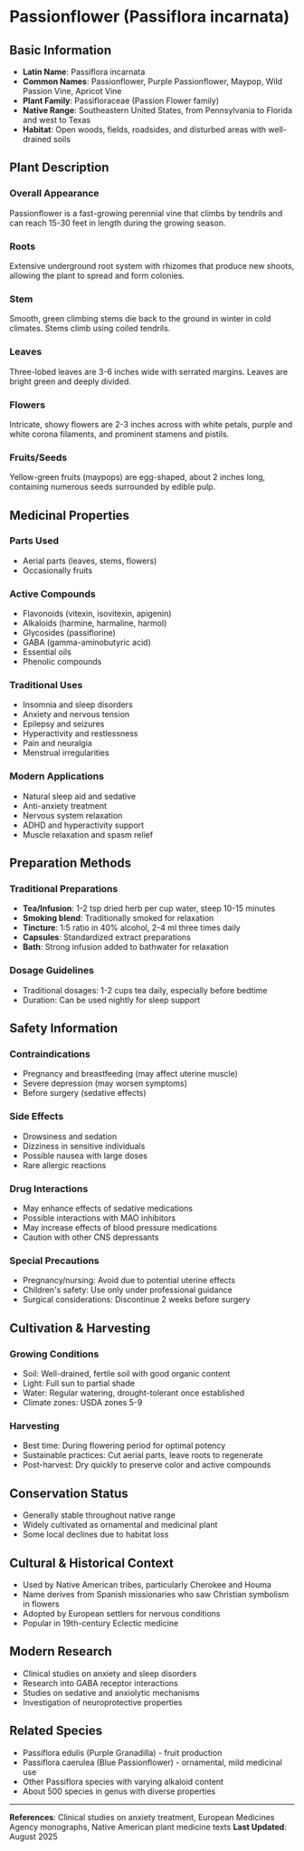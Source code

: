# Passionflower (Passiflora incarnata)

## Basic Information
- **Latin Name**: Passiflora incarnata
- **Common Names**: Passionflower, Purple Passionflower, Maypop, Wild Passion Vine, Apricot Vine
- **Plant Family**: Passifloraceae (Passion Flower family)
- **Native Range**: Southeastern United States, from Pennsylvania to Florida and west to Texas
- **Habitat**: Open woods, fields, roadsides, and disturbed areas with well-drained soils

## Plant Description

### Overall Appearance
Passionflower is a fast-growing perennial vine that climbs by tendrils and can reach 15-30 feet in length during the growing season.

### Roots
Extensive underground root system with rhizomes that produce new shoots, allowing the plant to spread and form colonies.

### Stem
Smooth, green climbing stems die back to the ground in winter in cold climates. Stems climb using coiled tendrils.

### Leaves
Three-lobed leaves are 3-6 inches wide with serrated margins. Leaves are bright green and deeply divided.

### Flowers
Intricate, showy flowers are 2-3 inches across with white petals, purple and white corona filaments, and prominent stamens and pistils.

### Fruits/Seeds
Yellow-green fruits (maypops) are egg-shaped, about 2 inches long, containing numerous seeds surrounded by edible pulp.

## Medicinal Properties

### Parts Used
- Aerial parts (leaves, stems, flowers)
- Occasionally fruits

### Active Compounds
- Flavonoids (vitexin, isovitexin, apigenin)
- Alkaloids (harmine, harmaline, harmol)
- Glycosides (passiflorine)
- GABA (gamma-aminobutyric acid)
- Essential oils
- Phenolic compounds

### Traditional Uses
- Insomnia and sleep disorders
- Anxiety and nervous tension
- Epilepsy and seizures
- Hyperactivity and restlessness
- Pain and neuralgia
- Menstrual irregularities

### Modern Applications
- Natural sleep aid and sedative
- Anti-anxiety treatment
- Nervous system relaxation
- ADHD and hyperactivity support
- Muscle relaxation and spasm relief

## Preparation Methods

### Traditional Preparations
- **Tea/Infusion**: 1-2 tsp dried herb per cup water, steep 10-15 minutes
- **Smoking blend**: Traditionally smoked for relaxation
- **Tincture**: 1:5 ratio in 40% alcohol, 2-4 ml three times daily
- **Capsules**: Standardized extract preparations
- **Bath**: Strong infusion added to bathwater for relaxation

### Dosage Guidelines
- Traditional dosages: 1-2 cups tea daily, especially before bedtime
- Duration: Can be used nightly for sleep support

## Safety Information

### Contraindications
- Pregnancy and breastfeeding (may affect uterine muscle)
- Severe depression (may worsen symptoms)
- Before surgery (sedative effects)

### Side Effects
- Drowsiness and sedation
- Dizziness in sensitive individuals
- Possible nausea with large doses
- Rare allergic reactions

### Drug Interactions
- May enhance effects of sedative medications
- Possible interactions with MAO inhibitors
- May increase effects of blood pressure medications
- Caution with other CNS depressants

### Special Precautions
- Pregnancy/nursing: Avoid due to potential uterine effects
- Children's safety: Use only under professional guidance
- Surgical considerations: Discontinue 2 weeks before surgery

## Cultivation & Harvesting

### Growing Conditions
- Soil: Well-drained, fertile soil with good organic content
- Light: Full sun to partial shade
- Water: Regular watering, drought-tolerant once established
- Climate zones: USDA zones 5-9

### Harvesting
- Best time: During flowering period for optimal potency
- Sustainable practices: Cut aerial parts, leave roots to regenerate
- Post-harvest: Dry quickly to preserve color and active compounds

## Conservation Status
- Generally stable throughout native range
- Widely cultivated as ornamental and medicinal plant
- Some local declines due to habitat loss

## Cultural & Historical Context
- Used by Native American tribes, particularly Cherokee and Houma
- Name derives from Spanish missionaries who saw Christian symbolism in flowers
- Adopted by European settlers for nervous conditions
- Popular in 19th-century Eclectic medicine

## Modern Research
- Clinical studies on anxiety and sleep disorders
- Research into GABA receptor interactions
- Studies on sedative and anxiolytic mechanisms
- Investigation of neuroprotective properties

## Related Species
- Passiflora edulis (Purple Granadilla) - fruit production
- Passiflora caerulea (Blue Passionflower) - ornamental, mild medicinal use
- Other Passiflora species with varying alkaloid content
- About 500 species in genus with diverse properties

---

**References**: Clinical studies on anxiety treatment, European Medicines Agency monographs, Native American plant medicine texts
**Last Updated**: August 2025